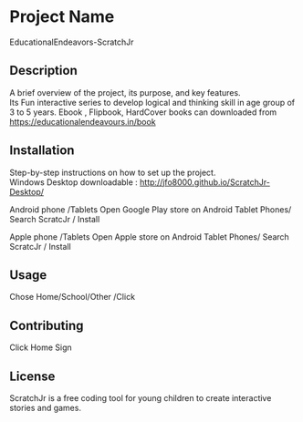 # Project Name  
 EducationalEndeavors-ScratchJr
## Description  
A brief overview of the project, its purpose, and key features.  
Its Fun interactive series to develop logical and thinking skill in age group of 3 to 5 years. Ebook , Flipbook, HardCover books can downloaded from https://educationalendeavours.in/book
## Installation  
Step-by-step instructions on how to set up the project.  
Windows Desktop downloadable :
http://jfo8000.github.io/ScratchJr-Desktop/

Android phone /Tablets 
Open Google Play store on Android Tablet Phones/ Search ScratcJr / Install

Apple phone /Tablets 
Open Apple store on Android Tablet Phones/ Search ScratcJr / Install 

## Usage  
Chose Home/School/Other /Click 

## Contributing  
Click Home Sign   

## License  
ScratchJr is a free coding tool for young children to create interactive stories and games.
